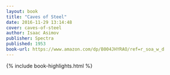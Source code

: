 ```yaml
---
layout: book
title: "Caves of Steel"
date: 2016-11-29 13:14:48
cover: caves-of-steel
author: Isaac Asimov
publisher: Spectra
published: 1953
book-url: https://www.amazon.com/dp/B004JHYRAO/ref=r_soa_w_d
---
```


{% include book-highlights.html %}
